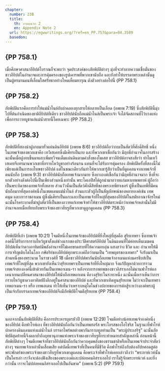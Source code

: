 ```yaml
---
chapter:
  number: 23B
  title:
    th: ภาคผนวก 2
    en: Appendix Note 2
  url: https://egwwritings.org/?ref=en_PP.757&para=84.3589
  basedon:
---
```


## {PP 758.1}

เมื่อศึกษาศาสนาอียิปต์โบราณก็จะพบว่า จุดประสงค์ของภัยพิบัติต่างๆ มุ่งที่จะทำลายความเชื่อมั่นของชาวอียิปต์ในอำนาจและการคุ้มครองของรูปเคารพที่พวกเขานับถือ และยังทำให้บรรดาพระเหล่านั้นดูเป็นผู้ทรมานคนที่เลื่อมใสศรัทธาอย่างโหดเหี้ยมทารุณ ดังตัวอย่างต่อไปนี้ {PP 758.1}

## {PP 758.2}

ภัยพิบัติแรกคือการทำให้แม่น้ำไนล์กับลำคลองทุกสายให้กลายเป็นเลือด (อพยพ 7:19) ซึ่งภัยพิบัตินี้มุ่งไปที่ต้นกำเนิดของชาติอียิปต์ทีเดียว ชาวอียิปต์นับถือแม่น้ำไนล์เป็นพระเจ้า จึงได้จัดสถานที่ไว้บางแห่งเพื่อการถวายบูชาแก่แม่น้ำสายนี้โดยเฉพาะ {PP 758.2}

## {PP 758.3}

ภัยพิบัติที่สองนำฝูงกบมาทั่วแผ่นดินอียิปต์ (อพยพ 8:6) ชาวอียิปต์ถือว่ากบเป็นสัตว์ที่ศักดิ์สิทธิ์ หนึ่งในเทพเจ้าของพวกเขาคือ เทวีเฮเคทซึ่งมีเศียรเป็นกบ และที่พวกเขาเชื่อกันว่า มีฤทธิ์อำนาจในการสร้าง ฉะนั้นเมื่อฝูงกบขึ้นมาและเพิ่มทวีจนเต็มแผ่นดินตามคำสั่งของโมเสส ชาวอียิปต์อาจสงสัยว่า ทำไมเทวีเฮเคทจึงทรมานพวกเขาที่กราบไหว้บูชาอย่างร้อนรน แทนที่จะได้รับการคุ้มครอง ภัยพิบัติครั้งที่สองนี้ไม่เพียงแต่เป็นการลงโทษชาวอียิปต์ แต่ในขณะเดียวกันทำให้พวกเขารู้สึกว่าเป็นที่ดูแคลนจากเทพเจ้าที่ตนนับถือ (อพยพ 9:3) ชาวอียิปต์นับถือเทพเจ้ามากมาย ซึ่งบางองค์เชื่อกันว่ามีฤทธิ์อำนาจมาก ซึ่งที่จะยกตัวอย่างดังต่อไปนี้เป็นเพียงส่วนหนึ่งเท่านั้น พระโคเอปิสได้ถูกนำมาถวายแก่มหาเทพพทาห์ ผู้ถือว่าเป็นพระบิดาของเทพเจ้าทั้งหลาย ส่วนวัวนั้นเป็นสัตว์ศักดิ์สิทธิ์ของพระเทพีฮาเธอร์ ผู้ซึ่งเป็นเทพีที่มีคนนับถือมากที่สุดองค์หนึ่งในเขตแดนแม่น้ำไนล์ ส่วนแกะตัวผู้ก็เป็นสัญลักษณ์ของหลายองค์เช่น เทพคนุม และเทวราชอาเมน ผู้ซึ่งมีเศียรเป็นแกะและเป็นเทพเจ้าที่ใหญ่ที่สุดของอียิปต์ในสมัยอาณาจักรใหม่ ฉะนั้นโรคระบาดที่ฆ่าฝูงสัตว์ที่เป็นของถวายแก่เทพเจ้าทำให้ชาวอียิปต์ตระหนักว่าเทพเจ้าหล่านั้นไม่มีอำนาจเลยเมื่อเทียบกับพระเจ้าของชาวฮีบรูที่พวกเขาดูถูกดูแคลน {PP 758.3}

## {PP 758.4}

ภัยพิบัติที่เก้า (อพยพ 10:21) โจมตีหนึ่งในเทพเจ้าของอียิปต์ที่ยิ่งใหญ่ที่สุดคือ สุริยเทพรา ซึ่งเทพเจ้าองค์นี้ได้รับการกราบไหว้บูชาตั้งแต่ช่วงแรกของประวัติศาสตร์อียิปต์ ในดินแดนที่ไม่ค่อยเห็นเมฆคนอียิปต์เห็นว่าดวงอาทิตย์มีพลังอำนาจที่ไม่เคยขาดสายที่ให้ความอบอุ่น แสงสว่าง ชีวิต และ อำนวยให้มีการเจริญเติบโตในโลก กษัตริย์ของอียิปต์ทุกพระองค์ถือว่าตนเป็น "เทพบุตรของเทพรา" จึงรับมาเป็นส่วนหนึ่งของพระนาม ในราชวงศ์ที่ 18 เมื่อชาวอียิปต์พากันนับถือเทพเจ้าอาเมนแห่งนครธีบส์เป็นเทพเจ้าที่ใหญ่ที่สุด พวกเขายังเห็นว่าสุริยเทพราเป็นเทพเจ้าที่ยิ่งใหญ่มาก จึงแก้ปัญหาด้วยการรวมเทพเจ้าสององค์นี้เข้าด้วยกันเป็นเทพอาเมน-รา หลังจากการอพยพของชาวอิสราเอลไม่นานฟาโรห์แอเคนาเทนเปลี่ยนศาสนาของอียิปต์ให้นับถือเทพอาเตน คือวงสุริยะในระยะหนึ่ง ฉะนั้นเมื่อเราเห็นว่าการกราบไหว้บูชาดวงอาทิตย์ฝังลึกอยู่ในศาสนาของอียิปต์ และที่พวกเขาเทิดทูนสุริยเทพ ไม่ว่าจะเป็นเทพรา เทพอาเมน-รา หรือ เทพเอเตน ทำให้เห็นว่าเพราะเหตุใดในช่วงปลายของการต่อสู้ระหว่างองค์พระผู้เป็นเจ้ากับบรรดาเทพเจ้าของอียิปต์จึงมีภัยพิบัติโจมตีสุริยเทพ {PP 758.4}

## {PP 759.1}

นอกจากนั้นภัยพิบัติที่สิบ คือการประหารบุตรหัวปี (อพยพ 12:29) โจมตีอย่างน้อยเทพเจ้าองค์หนึ่งของอียิปต์ คือฟาโรห์เอง ที่ชาวอียิปต์นับถือกันว่าเป็นเทพฮอรัส พระโอรสของโอไซริส ในฐานะที่ฟาโรห์ปกครองดินแดนแห่งแม่น้ำไนล์ บรรดาไพร่พลต่างพากันกราบทูลท่านเป็น “พระผู้ประเสริฐ” ฉะนั้นภัยพิบัติสุดท้ายนี้จึงตอกย้ำถึงฤทธานุภาพแห่งพระเจ้าของชาวฮีบรูที่กระทำหมายสำคัญเหล่านี้ ก่อนหน้านี้ภัยพิบัติต่างๆ โจมตีเทพเจ้าที่ชาวอียิปต์นับถือกันว่าควบคุมพลังของธรรมชาติหรือเป็นเทพเจ้าประจำสัตว์ต่างๆ จนเทพเจ้าเหล่านั้นเสื่อมเสีย แต่บัดนี้เทพเจ้าที่เป็นคนที่มีชีวิต คือฟาโรห์ถึงกับต้องอัปยศอดสูต่อพระพักตร์ของพระเจ้าของชาวฮีบรูที่พวกเขาดูแคลน คือพระเจ้าที่ฟาโรห์เคยกล่าวถึงว่า “พระยาห์เวห์นั้นเป็นใครเล่า เราจึงจะต้องฟังเสียงของพระองค์และปล่อยคนอิสราเอลไป เราไม่รู้จักพระยาห์เวห์ และยิ่งกว่านั้น เราจะไม่ปล่อยคนอิสราเอลไปเป็นอันขาด” (อพยพ 5:2) {PP 759.1}

